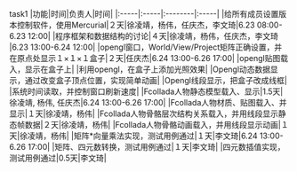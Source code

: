 task1
|功能|时间|负责人|时间|
|:-----|:-----|:--------|:-----|
|给所有成员设置版本控制软件，使用Mercurial|２天|徐凌靖，杨伟，任庆杰，李文琦|6.23 08:00-6.23 12:00|
|程序框架和数据结构的讨论|４天|徐凌靖，杨伟，任庆杰，李文琦	|6.23 13:00-6.24 12:00|
|opengl窗口，World/View/Project矩阵正确设置，并在原点处显示１×１×１盒子|２天|任庆杰|6.24 13:00-6.26 17:00|
|opengl贴图载入，显示在盒子上|
|利用opengl，在盒子上添加光照效果|
|Opengl动态数据显示，通过改变盒子顶点位置，实现简单动画|
|Opengl线段显示，把盒子改成线框|
|系统时间读取，并控制窗口刷新速度|
|Fcollada人物静态模型载入、显示|1.5天|徐凌靖, 杨伟, 任庆杰|6.24 13:00-6.26 17:00|
|Fcollada人物材质、贴图载入、并显示|１天|徐凌靖，杨伟|
|Fcollada人物骨骼层次结构关系载入，并用线段显示静态帧数据|２天|徐凌靖，杨伟|
|Fcollada人物骨骼动画载入，并用线段显示动画|１天|徐凌靖，杨伟|
|矩阵\*向量乘法实现，测试用例通过|１天|李文琦|6.24 13:00-6.26 17:00|
|矩阵、四元数转换，测试用例通过|１天|李文琦|
|四元数插值实现，测试用例通过|0.5天|李文琦|